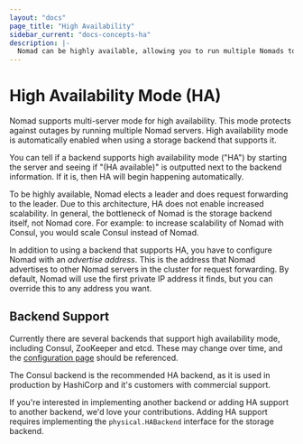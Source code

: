 ```yaml
---
layout: "docs"
page_title: "High Availability"
sidebar_current: "docs-concepts-ha"
description: |-
  Nomad can be highly available, allowing you to run multiple Nomads to protect against outages.
---
```


# High Availability Mode (HA)

Nomad supports multi-server mode for high availability. This mode protects
against outages by running multiple Nomad servers. High availability mode
is automatically enabled when using a storage backend that supports it.

You can tell if a backend supports high availability mode ("HA") by
starting the server and seeing if "(HA available)" is outputted next to
the backend information. If it is, then HA will begin happening automatically.

To be highly available, Nomad elects a leader and does request forwarding to
the leader. Due to this architecture, HA does not enable increased scalability.
In general, the bottleneck of Nomad is the storage backend itself, not
Nomad core. For example: to increase scalability of Nomad with Consul, you
would scale Consul instead of Nomad.

In addition to using a backend that supports HA, you have to configure
Nomad with an _advertise address_. This is the address that Nomad advertises
to other Nomad servers in the cluster for request forwarding. By default,
Nomad will use the first private IP address it finds, but you can override
this to any address you want.

## Backend Support

Currently there are several backends that support high availability mode,
including Consul, ZooKeeper and etcd. These may change over time, and the
[configuration page](/docs/config/index.html) should be referenced.

The Consul backend is the recommended HA backend, as it is used in production
by HashiCorp and it's customers with commercial support.

If you're interested in implementing another backend or adding HA support
to another backend, we'd love your contributions. Adding HA support
requires implementing the `physical.HABackend` interface for the storage backend.
